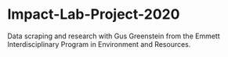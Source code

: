 # Impact-Lab-Project-2020
Data scraping and research with Gus Greenstein from the Emmett Interdisciplinary Program in Environment and Resources.
